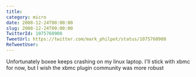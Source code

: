 ```yaml
---
title: 
category: micro
date: 2008-12-24T00:00:00
slug: 2008-12-24T00:00:00
TwitterId: 1075760908
TweetUrl: https://twitter.com/mark_philpot/status/1075760908
ReTweetUser: 
---
```


Unfortunately boxee keeps crashing on my linux laptop. I'll stick with xbmc for now, but I wish the xbmc plugin community was more robust